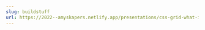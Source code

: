 ```yaml
---
slug: buildstuff
url: https://2022--amyskapers.netlify.app/presentations/css-grid-what-is-this-magic/build-stuff-lt-2022.html
---
```

